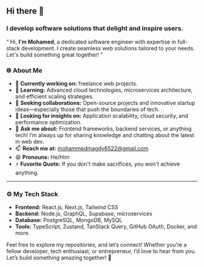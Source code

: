 ## Hi there 👋
### I develop software solutions that delight and inspire users.
“ Hi, **I'm Mohamed**, a dedicated software engineer with expertise in full-stack development. I create seamless web solutions tailored to your needs. Let's build something great together! ”

### 🌐 About Me
- 🔭 **Currently working on:** freelance web projects.
- 🌱 **Learning:** Advanced cloud technologies, microservices architecture, and efficient scaling strategies.
- 👯 **Seeking collaborations:** Open-source projects and innovative startup ideas—especially those that push the boundaries of tech.
- 🤔 **Looking for insights on:** Application scalability, cloud security, and performance optimization.
- 💬 **Ask me about:** Frontend frameworks, backend services, or anything tech! I’m always up for sharing knowledge and chatting about the latest in web dev.
- 📫 **Reach me at:** [mohammedmagdy6522@gmail.com](mailto:mohammedmagdy6522@gmail.com)
- 😄 **Pronouns:** He/Him
- ⚡ **Fuvorite Quote:** If you don't make sacrifices, you won't achieve anything.

---

### ⚙️ My Tech Stack
- **Frontend:** React.js, Next.js, Tailwind CSS
- **Backend:** Node.js, GraphQL, Supabase, microservices
- **Database:** PostgreSQL, MongoDB, MySQL
- **Tools:** TypeScript, Zustand, TanStack Query, GitHub OAuth, Docker, and more.

Feel free to explore my repositories, and let’s connect! Whether you’re a fellow developer, tech enthusiast, or entrepreneur, I’d love to hear from you. Let’s build something amazing together! 🚀
